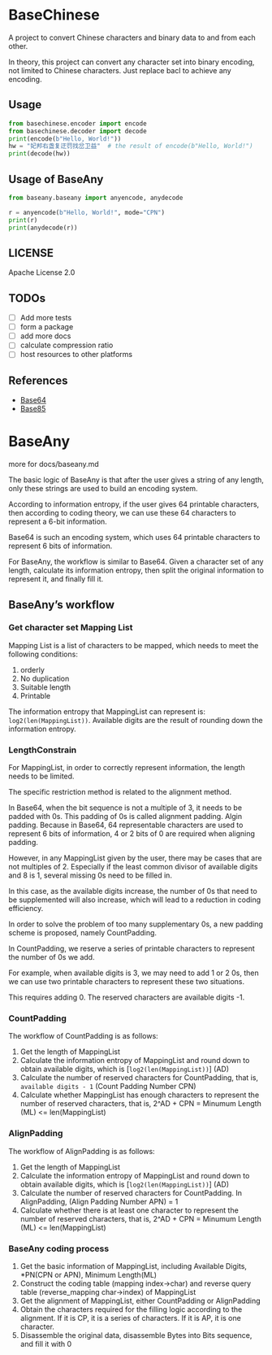 # BaseChinese

A project to convert Chinese characters and binary data to and from each other.

In theory, this project can convert any character set into binary encoding, not limited to Chinese characters. Just replace bacl to achieve any encoding.

## Usage

```python
from basechinese.encoder import encode
from basechinese.decoder import decode
print(encode(b"Hello, World!"))
hw = "妃邦右盏复迂罚找岔卫益"  # the result of encode(b"Hello, World!")
print(decode(hw))
```

## Usage of BaseAny

```python
from baseany.baseany import anyencode, anydecode

r = anyencode(b"Hello, World!", mode="CPN")
print(r)
print(anydecode(r))
```

## LICENSE

Apache License 2.0

## TODOs

- [ ] Add more tests
- [ ] form a package
- [ ] add more docs
- [ ] calculate compression ratio
- [ ] host resources to other platforms

## References

- [Base64](https://en.wikipedia.org/wiki/Base64)
- [Base85](https://en.wikipedia.org/wiki/Ascii85)


# BaseAny

more for docs/baseany.md

The basic logic of BaseAny is that after the user gives a string of any length, only these strings are used to build an encoding system.

According to information entropy, if the user gives 64 printable characters, then according to coding theory, we can use these 64 characters to represent a 6-bit information.

Base64 is such an encoding system, which uses 64 printable characters to represent 6 bits of information.

For BaseAny, the workflow is similar to Base64. Given a character set of any length, calculate its information entropy, then split the original information to represent it, and finally fill it.

## BaseAny’s workflow

### Get character set Mapping List
Mapping List is a list of characters to be mapped, which needs to meet the following conditions:

1. orderly
2. No duplication
3. Suitable length
4. Printable

The information entropy that MappingList can represent is: `log2(len(MappingList))`. Available digits are the result of rounding down the information entropy.

### LengthConstrain

For MappingList, in order to correctly represent information, the length needs to be limited.

The specific restriction method is related to the alignment method.

In Base64, when the bit sequence is not a multiple of 3, it needs to be padded with 0s. This padding of 0s is called alignment padding. Algin padding. Because in Base64, 64 representable characters are used to represent 6 bits of information, 4 or 2 bits of 0 are required when aligning padding.

However, in any MappingList given by the user, there may be cases that are not multiples of 2. Especially if the least common divisor of available digits and 8 is 1, several missing 0s need to be filled in.

In this case, as the available digits increase, the number of 0s that need to be supplemented will also increase, which will lead to a reduction in coding efficiency.

In order to solve the problem of too many supplementary 0s, a new padding scheme is proposed, namely CountPadding.

In CountPadding, we reserve a series of printable characters to represent the number of 0s we add.

For example, when available digits is 3, we may need to add 1 or 2 0s, then we can use two printable characters to represent these two situations.

This requires adding 0. The reserved characters are available digits -1.

### CountPadding

The workflow of CountPadding is as follows:

1. Get the length of MappingList
2. Calculate the information entropy of MappingList and round down to obtain available digits, which is [`log2(len(MappingList))`] (AD)
3. Calculate the number of reserved characters for CountPadding, that is, `available digits - 1` (Count Padding Number CPN)
4. Calculate whether MappingList has enough characters to represent the number of reserved characters, that is, 2^AD + CPN = Minumum Length (ML) <= len(MappingList)

### AlignPadding

The workflow of AlignPadding is as follows:
1. Get the length of MappingList
2. Calculate the information entropy of MappingList and round down to obtain available digits, which is [`log2(len(MappingList))`] (AD)
3. Calculate the number of reserved characters for CountPadding. In AlignPadding, (Align Padding Number APN) = 1
4. Calculate whether there is at least one character to represent the number of reserved characters, that is, 2^AD + CPN = Minumum Length (ML) <= len(MappingList)

### BaseAny coding process

1. Get the basic information of MappingList, including Available Digits, *PN(CPN or APN), Minimum Length(ML)
2. Construct the coding table (mapping index->char) and reverse query table (reverse_mapping char->index) of MappingList
3. Get the alignment of MappingList, either CountPadding or AlignPadding
4. Obtain the characters required for the filling logic according to the alignment. If it is CP, it is a series of characters. If it is AP, it is one character.
5. Disassemble the original data, disassemble Bytes into Bits sequence, and fill it with 0